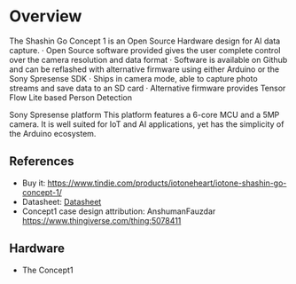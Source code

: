 # Overview

The Shashin Go Concept 1 is an Open Source Hardware design for AI data capture.
· Open Source software provided gives the user complete control over the camera resolution and data format
· Software is available on Github and can be reflashed with alternative firmware using either Arduino or the Sony Spresense SDK
· Ships in camera mode, able to capture photo streams and save data to an SD card
· Alternative firmware provides Tensor Flow Lite based Person Detection

Sony Spresense platform 
This platform features a 6-core MCU and a 5MP camera.  It is well suited for IoT and AI applications, yet has the simplicity of the Arduino ecosystem.


## References

- Buy it: https://www.tindie.com/products/iotoneheart/iotone-shashin-go-concept-1/
- Datasheet: [Datasheet](https://d3s5r33r268y59.cloudfront.net/datasheets/33639/2024-02-07-10-08-35/IoTone_Datasheet_ShashinGo_Concept1.pdf)
- Concept1 case design attribution: AnshumanFauzdar https://www.thingiverse.com/thing:5078411 

## Hardware

- The Concept1
